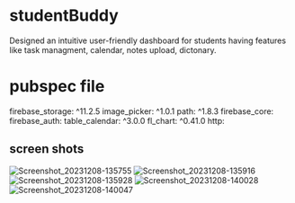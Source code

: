 # studentBuddy

Designed an intuitive user-friendly dashboard for students having features like task managment, calendar, notes upload, dictonary.

# pubspec file
  firebase_storage: ^11.2.5
  image_picker: ^1.0.1
  path: ^1.8.3
  firebase_core:
  firebase_auth:
  table_calendar: ^3.0.0
  fl_chart: ^0.41.0
  http:
  
## screen shots 

![Screenshot_20231208-135755](https://github.com/shreyansh2118/studentapp/assets/111567940/2199818d-3579-474a-bdde-4c0864ee3015)
![Screenshot_20231208-135916](https://github.com/shreyansh2118/studentapp/assets/111567940/ca4ee37e-171f-4e0a-be69-868192f882fb)
![Screenshot_20231208-135928](https://github.com/shreyansh2118/studentapp/assets/111567940/78ab39bb-8258-4fa8-bb74-e8106bd23451)
![Screenshot_20231208-140028](https://github.com/shreyansh2118/studentapp/assets/111567940/83a5cf25-9fc7-4943-b60c-09804e9a199f)
![Screenshot_20231208-140047](https://github.com/shreyansh2118/studentapp/assets/111567940/b6e7623f-92a0-4dfa-a7c8-e673f45b676d)
